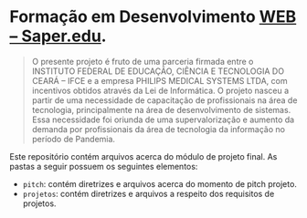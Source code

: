 # Formação em Desenvolvimento [WEB – Saper.edu](https://saper.ifce.edu.br).

> O presente projeto é fruto de uma parceria firmada entre o INSTITUTO FEDERAL DE EDUCAÇÃO, CIÊNCIA E TECNOLOGIA DO CEARÁ – IFCE e a empresa PHILIPS MEDICAL SYSTEMS LTDA, com incentivos obtidos através da Lei de Informática. O projeto nasceu a partir de uma necessidade de capacitação de profissionais na área de tecnologia, principalmente na área de desenvolvimento de sistemas. Essa necessidade foi oriunda de uma supervalorização e aumento da demanda por profissionais da área de tecnologia da informação no período de Pandemia.


Este repositório contém arquivos acerca do módulo de projeto final. As pastas a seguir possuem os seguintes elementos:

- ```pitch```: contém diretrizes e arquivos acerca do momento de pitch projeto.
- ```projetos```: contém diretrizes e arquivos a respeito dos requisitos de projetos.
